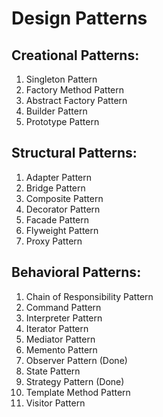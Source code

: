 # Design Patterns

## Creational Patterns:
1. Singleton Pattern
2. Factory Method Pattern
3. Abstract Factory Pattern
4. Builder Pattern
5. Prototype Pattern

## Structural Patterns:
1. Adapter Pattern
2. Bridge Pattern
3. Composite Pattern
4. Decorator Pattern
5. Facade Pattern
6. Flyweight Pattern
7. Proxy Pattern

## Behavioral Patterns:
1. Chain of Responsibility Pattern
2. Command Pattern
3. Interpreter Pattern
4. Iterator Pattern
5. Mediator Pattern
6. Memento Pattern
7. Observer Pattern (Done)
8. State Pattern
9. Strategy Pattern (Done)
10. Template Method Pattern
11. Visitor Pattern

